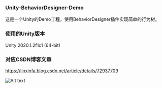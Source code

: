 ### Unity-BehaviorDesigner-Demo
这是一个Unity的Demo工程，使用BehaviorDesigner插件实现简单的行为树。
### 使用的Unity版本
Unity 2020.1.2f1c1 (64-bit)
### 对应CSDN博客文章
https://linxinfa.blog.csdn.net/article/details/72937709

![Alt text](https://raw.githubusercontent.com/linxinfa/Unity-BehaviorDesigner-Demo/master/screenshot/Snipaste_2020-09-08_11-30-33.png "Optional title")
